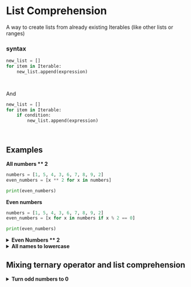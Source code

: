 <style>
    summary {
        cursor: pointer;
    }
    
    .spoiler {
        opacity: 0;
        transition: all 300s ease-in;
    }
    .spoiler:hover {
        opacity: 1;
        transition: all 0.5s;
    }
</style>

# List Comprehension

A way to create lists from already existing Iterables (like other lists or ranges)

### syntax

```python
new_list = []
for item in Iterable:
    new_list.append(expression)
```

<div class="spoiler">

```python
new_list = [expression for item in Iterable]
```

</div>

And

```python
new_list = []
for item in Iterable:
    if condition:
        new_list.append(expression)
```

<div class="spoiler">

```python
new_list = [expression for item in Iterable if condition]
```

</div>

## Examples

**All numbers ** 2**

```python
numbers = [1, 5, 4, 3, 6, 7, 8, 9, 2]
even_numbers = [x ** 2 for x in numbers]

print(even_numbers)
```

**Even numbers**

```python
numbers = [1, 5, 4, 3, 6, 7, 8, 9, 2]
even_numbers = [x for x in numbers if x % 2 == 0]

print(even_numbers)
```

<details>
<summary><b>Even Numbers ** 2</b>
</summary>

```python
numbers = [1, 5, 4, 3, 6, 7, 8, 9, 2]
even_numbers = [x ** 2 for x in numbers if x % 2 == 0]

print(even_numbers)
```

</details>

<details>
<summary><b>All names to lowercase</b>
</summary>

```python
usernames = ['Pyth0n_P4rty', 'Sn4ke_Ch4rmer', 'F1zz_Buzz', 'C0de_M0nkey', 'Py_D3v',
             'Fl4sk_M4ster', 'D4t4_Sc1ence', 'Py_G4me', 'M0nty_Pyth0n', 'Py_L0ver']

usernames = [name.lower() for name in usernames]

print(usernames)
```

</details>

## Mixing ternary operator and list comprehension

<details>
<summary><b>Turn odd numbers to 0</b>
</summary>

```python
numbers = [1, 5, 4, 3, 6, 7, 8, 9, 2]
even_numbers = [x if x % 2 == 0 else 0 for x in numbers]

print(even_numbers)
```

</details>
